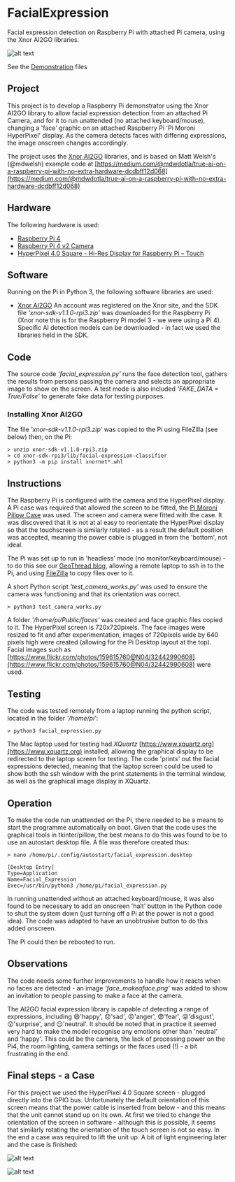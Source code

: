# FacialExpression
Facial expression detection on Raspberry Pi with attached Pi camera, using the Xnor AI2GO libraries.

![alt text](https://github.com/rendzina/FacialExpression/blob/master/demonstration/HappyFace.gif "Happy face")

See the [Demonstration](https://github.com/rendzina/FacialExpression/tree/master/demonstration) files

## Project
This project is to develop a Raspberry Pi demonstrator using the Xnor AI2GO library to allow facial expression detection from an attached Pi Camera, and for it to run unattended (no attached keyboard/mouse), changing a 'face' graphic on an attached Raspberry Pi 'Pi Moroni HyperPixel' display. As the camera detects faces with differing expressions, the image onscreen changes accordingly.

The project uses the [Xnor AI2GO](https://ai2go.xnor.ai/home/) libraries, and is based on Matt Welsh's (@mdwelsh) example code at [https://medium.com/@mdwdotla/true-ai-on-a-raspberry-pi-with-no-extra-hardware-dcdbff12d068](https://medium.com/@mdwdotla/true-ai-on-a-raspberry-pi-with-no-extra-hardware-dcdbff12d068)

## Hardware
The following hardware is used:
- [Raspberry Pi 4](https://www.raspberrypi.org/products/raspberry-pi-4-model-b/)
- [Raspberry Pi 4 v2 Camera](https://www.raspberrypi.org/products/camera-module-v2/)
- [HyperPixel 4.0 Square - Hi-Res Display for Raspberry Pi – Touch](https://shop.pimoroni.com/products/hyperpixel-4-square?variant=30138251444307)

## Software
Running on the Pi in Python 3, the following software libraries are used:
- [Xnor AI2GO](https://ai2go.xnor.ai/home/)
An account was registered on the Xnor site, and the SDK file *'xnor-sdk-v1.1.0-rpi3.zip'* was downloaded for the Raspberry Pi (Xnor note this is for the Raspberry Pi model 3 - we were using a Pi 4). Specific AI detection models can be downloaded - in fact we used the libraries held in the SDK.

## Code
The source code *'facial_expression.py'* runs the face detection tool, gathers the results from persons passing the camera and selects an appropriate image to show on the screen. A test mode is also included *'FAKE_DATA = True/False'* to generate fake data for testing purposes.
### Installing Xnor AI2GO
The file *'xnor-sdk-v1.1.0-rpi3.zip'* was copied to the Pi using FileZilla (see below) then, on the Pi:
```
> unzip xnor-sdk-v1.1.0-rpi3.zip
> cd xnor-sdk-rpi3/lib/facial-expression-classifier
> python3 -m pip install xnornet*.whl
```

## Instructions
The Raspberry Pi is configured with the camera and the HyperPixel display. A Pi case was required that allowed the screen to be fitted, the [Pi Moroni Pillow Case](https://shop.pimoroni.com/products/pibow-coupe-4?variant=29210100170835) was used. The screen and camera were fitted with the case. It was discovered that it is not at al easy to reorientate the HyperPixel display so that the touchscreen is similarly rotated - as a result the default position was accepted, meaning the power cable is plugged in from the 'bottom', not ideal.

The Pi was set up to run in 'headless' mode (no monitor/keyboard/mouse) - to do this see our [GeoThread blog](http://www.geothread.net/?s=headless), allowing a remote laptop to ssh in to the Pi, and using [FileZilla](https://filezilla-project.org) to copy files over to it.

A short Python script *'test_camera_works.py'* was used to ensure the camera was functioning and that its orientation was correct.
```
> python3 test_camera_works.py
```

A folder *'/home/pi/Public/faces'* was created and face graphic files copied to it. The HyperPixel screen is 720x720pixels. The face images were resized to fit and after experimentation, images of 720pixels wide by 640 pixels high were created (allowing for the Pi Desktop layout at the top). Facial images such as [https://www.flickr.com/photos/159615760@N04/32442990608](https://www.flickr.com/photos/159615760@N04/32442990608) were used.

## Testing
The code was tested remotely from a laptop running the python script, located in the folder *'/home/pi'*:
```
> python3 facial_expression.py
```
The Mac laptop used for testing had *XQuartz* [https://www.xquartz.org](https://www.xquartz.org) installed, allowing the graphical display to be redirected to the laptop screen for testing. The code 'prints' out the facial expressions detected, meaning that the laptop screen could be used to show both the ssh window with the print statements in the terminal window, as well as the graphical image display in XQuartz.

## Operation
To make the code run unattended on the Pi, there needed to be a means to start the programme automatically on boot. Given that the code uses the graphical tools in tkinter/pillow, the best means to do this was found to be to use an autostart desktop file. A file was therefore created thus:
```
> nano /home/pi/.config/autostart/facial_expression.desktop

[Desktop Entry]
Type=Application
Name=Facial_Expression
Exec=/usr/bin/python3 /home/pi/facial_expression.py
```

In running unattended without an attached keyboard/mouse, it was also found to be necessary to add an onscreen 'halt' button in the Python code to shut the system down (just turning off a Pi at the power is not a good idea). The code was adapted to have an unobtrusive button to do this added onscreen.

The Pi could then be rebooted to run.

## Observations
The code needs some further improvements to handle how it reacts when no faces are detected - an image *'face_makeaface.png'* was added to show an invitation to people passing to make a face at the camera.

The AI2GO facial expression library is capable of detecting a range of expressions, including :smile:'happy', :disappointed:'sad', :angry:'anger', :fearful:'fear', :stuck_out_tongue_closed_eyes:'disgust', :astonished:'surprise', and :expressionless:'neutral'. It should be noted that in practice it seemed very hard to make the model recognise any emotions other than 'neutral' and 'happy'. This could be the camera, the lack of processing power on the Pi4, the room lighting, camera settings or the faces used (!) - a bit frustrating in the end.

## Final steps - a Case
For this project we used the HyperPixel 4.0 Square screen - plugged directly into the GPIO bus. Unfortunately the default orientation of this screen means that the power cable is inserted from below - and this means that the unit cannot stand up on its own. At first we tried to change the orientation of the screen in software - although this is possible, it seems that similarly rotating the orientation of the touch screen is not so easy. In the end a case was required to lift the unit up. A bit of light engineering later and the case is finished:

![alt text](https://github.com/rendzina/FacialExpression/blob/master/demonstration/FaceRecognitionCase_01_thmb.jpg "Front view")

![alt text](https://github.com/rendzina/FacialExpression/blob/master/demonstration/FaceRecognitionCase_02_thmb.jpg "Rear view")
